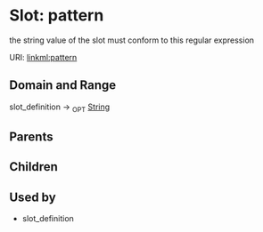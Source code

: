 
# Slot: pattern


the string value of the slot must conform to this regular expression

URI: [linkml:pattern](https://w3id.org/linkml/pattern)


## Domain and Range

slot_definition ->  <sub>OPT</sub> [String](types/String.md)

## Parents


## Children


## Used by

 * slot_definition
